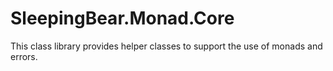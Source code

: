 # SleepingBear.Monad.Core

This class library provides helper classes to support the use of monads and errors.
